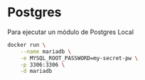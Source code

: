 # Postgres

Para ejecutar un módulo de Postgres Local

```bash
docker run \
    --name mariadb \
    -e MYSQL_ROOT_PASSWORD=my-secret-pw \
    -p 3306:3306 \
    -d mariadb
```
